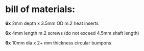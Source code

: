 # bill of materials:
**6x** 2mm depth x 3.5mm OD m.2 heat inserts

**6x** 4mm length m.2 screws (do not exceed 4.5mm shaft length)

**6x** 10mm dia x 2+ mm thickness circular bumpons
